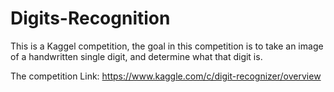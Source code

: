 # Digits-Recognition
This is a Kaggel competition, the goal in this competition is to take an image of a handwritten single digit, and determine what that digit is. 

The competition Link: https://www.kaggle.com/c/digit-recognizer/overview
 

